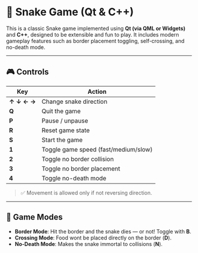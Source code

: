 # 🐍 Snake Game (Qt & C++)

This is a classic Snake game implemented using **Qt (via QML or Widgets)** and **C++**, designed to be extensible and fun to play. It includes modern gameplay features such as border placement toggling, self-crossing, and no-death mode.

---

## 🎮 Controls

| Key         | Action                               |
| ----------- | ------------------------------------ |
| **↑ ↓ ← →** | Change snake direction               |
| **Q**       | Quit the game                        |
| **P**       | Pause / unpause                      |
| **R**       | Reset game state                     |
| **S**       | Start the game                       |
| **1**       | Toggle game speed (fast/medium/slow) |
| **2**       | Toggle no border collision           |
| **3**       | Toggle no border placement           |
| **4**       | Toggle no-death mode                 |

> ✅ Movement is allowed only if not reversing direction.

---

## 🧪 Game Modes

- **Border Mode**: Hit the border and the snake dies — or not! Toggle with **B**.
- **Crossing Mode**: Food wont be placed directly on the border (**D**).
- **No-Death Mode**: Makes the snake immortal to collisions (**N**).
